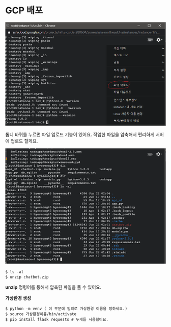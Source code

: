 # GCP 배포

![](../../../.gitbook/assets/image%20%28316%29.png)

톱니 바퀴를 누르면 파일 업로드 기능이 있어요. 작업한 파일을 압축해서 편리하게 서버에 업로드 할게요. 

![](../../../.gitbook/assets/image%20%28327%29.png)

```text
$ ls -al 
$ unzip chatbot.zip
```

**unzip** 명령어를 통해서 압축된 파일을 풀 수 있어요. 



**가상환경 생성**

```text
$ python -m venv ( 이 부분에 임의로 가상환경 이름을 정하세요.)
$ source 가상환경이름/bin/activate 
$ pip install flask requests # 두개를 사용했어요. 
```





